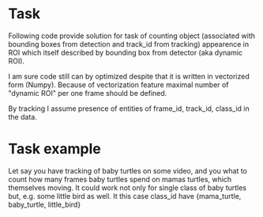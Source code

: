 # Task
Following code provide solution for task of counting object 
(associated with bounding boxes from detection and track_id from tracking) appearence in ROI 
which itself described by bounding box from detector (aka dynamic ROI).

I am sure code still can by optimized despite that it is written in vectorized form (Numpy). Because of 
vectorization feature maximal number of "dynamic ROI" per one frame should be defined.

By tracking I assume presence of entities of frame_id, track_id, class_id in the data.

# Task example
Let say you have tracking of baby turtles on some video, and you what to count how many frames baby
turtles spend on mamas turtles, which themselves moving. It could work not only for single class of baby turtles
but, e.g. some little bird as well. It this case class_id have {mama_turtle, baby_turtle, little_bird}

